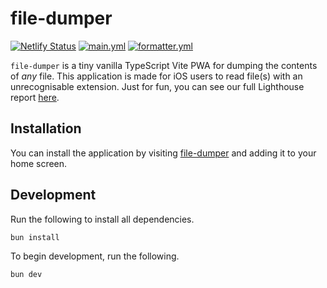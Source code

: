 # file-dumper

[![Netlify Status](https://api.netlify.com/api/v1/badges/3dde66de-6b7f-4237-b2a7-0d683368da4d/deploy-status)](https://app.netlify.com/sites/file-dumper/deploys)
[![main.yml](https://github.com/winstxnhdw/file-dumper/actions/workflows/main.yml/badge.svg)](https://github.com/winstxnhdw/file-dumper/actions/workflows/main.yml)
[![formatter.yml](https://github.com/winstxnhdw/file-dumper/actions/workflows/formatter.yml/badge.svg)](https://github.com/winstxnhdw/file-dumper/actions/workflows/formatter.yml)

`file-dumper` is a tiny vanilla TypeScript Vite PWA for dumping the contents of *any* file. This application is made for iOS users to read file(s) with an unrecognisable extension. Just for fun, you can see our full Lighthouse report [here](https://lighthouse-metrics.com/lighthouse/checks/a553c43b-d520-44a7-8684-d8d2f2461d35/runs/cb271ee8-5d9e-49b1-8aae-94c367b27f95).

## Installation

You can install the application by visiting [file-dumper](https://file-dumper.netlify.app/) and adding it to your home screen.

## Development

Run the following to install all dependencies.

```bash
bun install
```

To begin development, run the following.

```bash
bun dev
```
